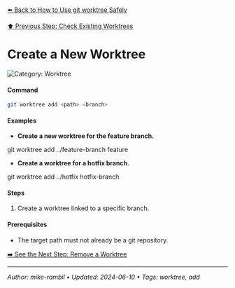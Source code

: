 [⬅️ Back to How to Use git worktree Safely](./how-to-use-git-worktree-safely.md)

[⬆️ Previous Step: Check Existing Worktrees](./check-existing-worktrees.md)

# Create a New Worktree


![Category: Worktree](https://img.shields.io/badge/Category-Worktree-blue)

#### Command
```sh
git worktree add <path> <branch>
```

#### Examples
- **Create a new worktree for the feature branch.**

git worktree add ../feature-branch feature
- **Create a worktree for a hotfix branch.**

git worktree add ../hotfix hotfix-branch


#### Steps
1. Create a worktree linked to a specific branch.


#### Prerequisites
- The target path must not already be a git repository.


[➡️ See the Next Step: Remove a Worktree](./remove-a-worktree.md)

---

_Author: mike-rambil • Updated: 2024-06-10 • Tags: worktree, add_
